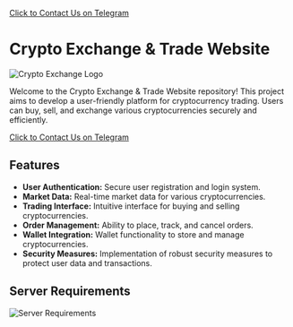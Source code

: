 [Click to Contact Us on Telegram](https://t.me/Ramykatour)

# Crypto Exchange & Trade Website

![Crypto Exchange Logo](https://github.com/ramykatour/Crypto-Exchange---Trade-Website/blob/main/Demo.png)

Welcome to the Crypto Exchange & Trade Website repository! This project aims to develop a user-friendly platform for cryptocurrency trading. Users can buy, sell, and exchange various cryptocurrencies securely and efficiently.

[Click to Contact Us on Telegram](https://t.me/Ramykatour)

## Features

- **User Authentication:** Secure user registration and login system.
- **Market Data:** Real-time market data for various cryptocurrencies.
- **Trading Interface:** Intuitive interface for buying and selling cryptocurrencies.
- **Order Management:** Ability to place, track, and cancel orders.
- **Wallet Integration:** Wallet functionality to store and manage cryptocurrencies.
- **Security Measures:** Implementation of robust security measures to protect user data and transactions.

## Server Requirements
 
 ![Server Requirements](https://github.com/ramykatour/Crypto-Exchange---Trade-Website/blob/main/ServerRequirements.JPG)

